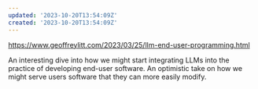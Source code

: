 ```yaml
---
updated: '2023-10-20T13:54:09Z'
created: '2023-10-20T13:54:09Z'
---
```

https://www.geoffreylitt.com/2023/03/25/llm-end-user-programming.html

An interesting dive into how we might start integrating LLMs into the practice of developing end-user software. An optimistic take on how we might serve users software that they can more easily modify.